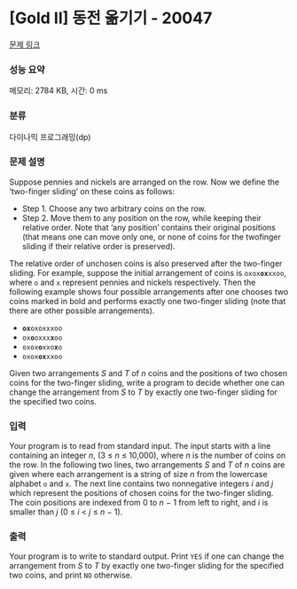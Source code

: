 # [Gold II] 동전 옮기기 - 20047 

[문제 링크](https://www.acmicpc.net/problem/20047) 

### 성능 요약

메모리: 2784 KB, 시간: 0 ms

### 분류

다이나믹 프로그래밍(dp)

### 문제 설명

<p>Suppose pennies and nickels are arranged on the row. Now we define the ‘two-finger sliding’ on these coins as follows:</p>

<ul>
	<li>Step 1. Choose any two arbitrary coins on the row.</li>
	<li>Step 2. Move them to any position on the row, while keeping their relative order. Note that ‘any position’ contains their original positions (that means one can move only one, or none of coins for the twofinger sliding if their relative order is preserved).</li>
</ul>

<p>The relative order of unchosen coins is also preserved after the two-finger sliding. For example, suppose the initial arrangement of coins is <code>oxox<strong>ox</strong>xxoo</code>, where <code>o</code> and <code>x</code> represent pennies and nickels respectively. Then the following example shows four possible arrangements after one chooses two coins marked in bold and performs exactly one two-finger sliding (note that there are other possible arrangements).</p>

<ul>
	<li><code><strong>ox</strong>oxoxxxoo</code></li>
	<li><code>ox<strong>o</strong>oxxx<strong>x</strong>oo</code></li>
	<li><code>oxox<strong>o</strong>xxo<strong>x</strong>o</code></li>
	<li><code>oxox<strong>ox</strong>xxoo</code></li>
</ul>

<p>Given two arrangements <em>S</em> and <em>T</em> of <em>n</em> coins and the positions of two chosen coins for the two-finger sliding, write a program to decide whether one can change the arrangement from <em>S</em> to <em>T</em> by exactly one two-finger sliding for the specified two coins.</p>

### 입력 

 <p>Your program is to read from standard input. The input starts with a line containing an integer <em>n</em>, (3 ≤ <em>n</em> ≤ 10,000), where <em>n</em> is the number of coins on the row. In the following two lines, two arrangements <em>S</em> and <em>T</em> of <em>n</em> coins are given where each arrangement is a string of size <em>n</em> from the lowercase alphabet <code>o</code> and <code>x</code>. The next line contains two nonnegative integers <em>i</em> and <em>j</em> which represent the positions of chosen coins for the two-finger sliding. The coin positions are indexed from 0 to <em>n</em> − 1 from left to right, and <em>i</em> is smaller than <em>j</em> (0 ≤ <em>i</em> < <em>j</em> ≤ <em>n</em> − 1).</p>

### 출력 

 <p>Your program is to write to standard output. Print <code>YES</code> if one can change the arrangement from <em>S</em> to <em>T</em> by exactly one two-finger sliding for the specified two coins, and print <code>NO</code> otherwise.</p>

